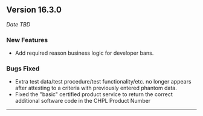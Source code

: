 
## Version 16.3.0
_Date TBD_

### New Features
* Add required reason business logic for developer bans.

### Bugs Fixed
* Extra test data/test procedure/test functionality/etc. no longer appears after attesting to a criteria with previously entered phantom data.
* Fixed the "basic" certified product service to return the correct additional software code in the CHPL Product Number	

---
